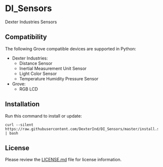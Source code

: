 DI_Sensors
============
Dexter Industries Sensors

Compatibility
-------------

The following Grove compatible devices are supported in Python:

* Dexter Industries:
  * Distance Sensor
  * Inertial Measurement Unit Sensor
  * Light Color Sensor
  * Temperature Humidity Pressure Sensor
* Grove:
  * RGB LCD


Installation
------------
Run this command to install or update:

```
curl --silent https://raw.githubusercontent.com/DexterInd/DI_Sensors/master/install.sh | bash
```

License
-------

Please review the [LICENSE.md] file for license information.

[LICENSE.md]: ./LICENSE.md
